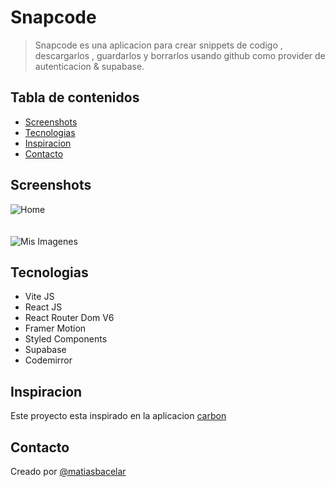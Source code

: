# Snapcode

> Snapcode es una aplicacion para crear snippets de codigo , descargarlos , guardarlos y borrarlos usando github como provider de autenticacion & supabase.

## Tabla de contenidos

- [Screenshots](#screenshots)
- [Tecnologias](#tecnologias)
- [Inspiracion](#inspiracion)
- [Contacto](#contacto)

## Screenshots

![Home](https://user-images.githubusercontent.com/64114079/145753359-544165f0-c14a-4d41-be0e-f35547031b96.png)
<br />
<br />
<br />
![Mis Imagenes](https://user-images.githubusercontent.com/64114079/145753435-0ac078e0-53bc-4087-af78-1478ae2b388f.png)

## Tecnologias

- Vite JS
- React JS
- React Router Dom V6
- Framer Motion
- Styled Components
- Supabase
- Codemirror

## Inspiracion

Este proyecto esta inspirado en la aplicacion [carbon](https://carbon.now.sh/)

## Contacto

Creado por [@matiasbacelar](https://github.com/matiasbacelar98)
